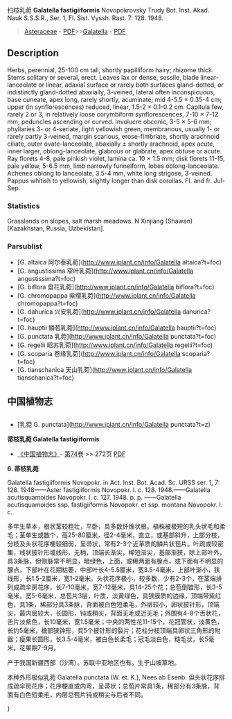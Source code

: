 扫枝乳菀 **Galatella fastigiiformis** Novopokrovsky Trudy Bot. Inst. Akad. Nauk S.S.S.R., Ser. 1, Fl. Sist. Vyssh. Rast. 7: 128. 1948.

> [Asteraceae](http://www.iplant.cn/info/Asteraceae?t=foc) - [PDF](http://www.iplant.cn/foc/pdf/Asteraceae.pdf)>>[Galatella](http://www.iplant.cn/info/Galatella?t=foc) - [PDF](http://www.iplant.cn/foc/pdf/Galatella.pdf)

## Description

Herbs, perennial, 25-100 cm tall, shortly papilliform hairy; rhizome thick. Stems solitary or several, erect. Leaves lax or dense, sessile, blade linear-lanceolate or linear, adaxial surface or rarely both surfaces gland-dotted, or indistinctly gland-dotted abaxially, 3-veined, lateral often inconspicuous, base cuneate, apex long, rarely shortly, acuminate; mid 4-5.5 × 0.35-4 cm; upper (in synflorescences) reduced, linear, 1.5-2 × 0.1-0.2 cm. Capitula few, rarely 2 or 3, in relatively loose corymbiform synflorescences, 7-10 × 7-12 mm; peduncles ascending or curved. Involucre obconic, 3-5 × 5-6 mm; phyllaries 3- or 4-seriate, light yellowish green, membranous, usually 1- or rarely partly 3-veined, margin scarious, erose-fimbriate, shortly arachnoid ciliate, outer ovate-lanceolate, abaxially ± shortly arachnoid, apex acute, inner larger, oblong-lanceolate, glabrous or glabrate, apex obtuse or acute. Ray florets 4-8, pale pinkish violet, lamina ca. 10 × 1.5 mm; disk florets 11-15, pale yellow, 5-6.5 mm, limb narrowly funnelform, lobes oblong-lanceolate. Achenes oblong to lanceolate, 3.5-4 mm, white long strigose, 3-veined. Pappus whitish to yellowish, slightly longer than disk corollas. Fl. and fr. Jul-Sep.

### Statistics
Grasslands on slopes, salt marsh meadows. N Xinjiang (Shawan) [Kazakhstan, Russia, Uzbekistan].

### Parsublist

* [G.  altaica  阿尔泰乳菀](http://www.iplant.cn/info/Galatella altaica?t=foc)
* [G.  angustissima  窄叶乳菀](http://www.iplant.cn/info/Galatella angustissima?t=foc)
* [G.  biflora  盘花乳菀](http://www.iplant.cn/info/Galatella biflora?t=foc)
* [G.  chromopappa  紫缨乳菀](http://www.iplant.cn/info/Galatella chromopappa?t=foc)
* [G.  dahurica  兴安乳菀](http://www.iplant.cn/info/Galatella dahurica?t=foc)
* [G.  hauptii  鳞苞乳菀](http://www.iplant.cn/info/Galatella hauptii?t=foc)
* [G.  punctata  乳菀](http://www.iplant.cn/info/Galatella punctata?t=foc)
* [G.  regelii  昭苏乳菀](http://www.iplant.cn/info/Galatella regelii?t=foc)
* [G.  scoparia  卷缘乳菀](http://www.iplant.cn/info/Galatella scoparia?t=foc)
* [G.  tianschanica  天山乳菀](http://www.iplant.cn/info/Galatella tianschanica?t=foc)

## 中国植物志

## 
* [乳菀  G.  punctata](http://www.iplant.cn/info/Galatella punctata?t=z)

**帚枝乳菀 Galatella fastigiiformis**

* [《中国植物志》](http://www.iplant.cn/frps)- [第74卷](http://www.iplant.cn/frps/vol/74) >> 272页 [PDF](http://www.iplant.cn/frps/pdf/74/272.PDF)

**6. 帚枝乳菀**

Galatella fastigiiformis Novopokr. in Act. Inst. Bot. Acad. Sc. URSS ser. 1, 7: 128. 1948——Aster fastigiiformis Novopokr. l. c. 128. 1948.——Galatella acutisquamoides Novopokr. l. c. 127. 1948. p. p. ——Galatella acutisquamoides ssp. fastigiiformis Novopokr. et ssp. montana Novopokr. l. c.

多年生草本，根状茎较粗壮，平卧，具多数纤维状根。植株被极短的乳头状毛和柔毛；茎单生或数个，高25-80厘米，径2-4毫米，直立，或基部斜升，上部分枝，分枝及头状花序梗较细弱，呈帚状，常有2-3个近革质的鳞片状苞片。叶疏或较密集，线状披针形或线形，无柄，顶端长渐尖，稀短渐尖，基部渐狭，除上部叶外，具3条脉，但侧脉常不明显，暗绿色，上面，或稀两面有腺点，或下面有不明显的腺点，下部叶在花期枯萎，中部叶长4-5.5厘米，宽3.5-4毫米，上部叶渐小，狭线形，长1.5-2厘米，宽1-2毫米。头状花序极小，较多数，少有2-3个，在茎端排列成疏伞房花序，长7-10毫米，宽7-12毫米，具14-25个花；总苞倒锥形，长3-5毫米，宽5-6毫米，总苞片3层，叶质，淡黄绿色，具狭膜质的边缘，顶端带紫红色，具1条，稀部分具3条脉，背面被白色短柔毛，外层较小，卵状披针形，顶端尖，最内层较大，长圆形，钝或稍尖，背面无毛或近无毛；外围有4-8个舌状花，舌片淡紫色，长10毫米，宽1.5毫米；中央的两性花11-15个，花冠管状，淡黄色，长约5毫米，檐部狭钟形，具5个披针形的裂片；花柱分枝顶端具卵状三角形的附器；瘦果长圆形，长3.5-4毫米，被白色长柔毛；冠毛淡白色，糙毛状，长5毫米。花果期7-9月。

产于我国新疆西部（沙湾）。苏联中亚地区也有。生于山坡草地。

本种外形极似乳菀 Galatella punctata (W. et. K.), Nees ab Esenb. 但头状花序排成疏伞房花序；花序梗直或内弯，呈帚状；总苞片常具1条，稀部分有3条脉，背面有白色短柔毛，内层总苞片钝或稍尖与后者不同。

}